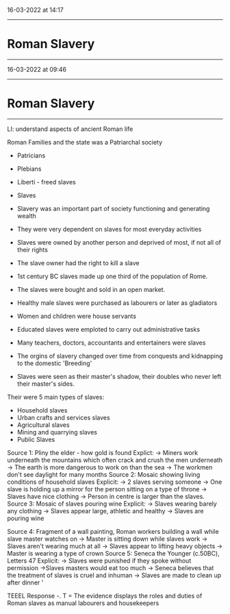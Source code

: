 16-03-2022 at 14:17

---
# Roman Slavery
---


16-03-2022 at 09:46

---
# Roman Slavery
---


LI: understand aspects of ancient Roman life

Roman Families and the state was a Patriarchal society

- Patricians
- Plebians
- Liberti - freed slaves
- Slaves

- Slavery was an important part of society functioning and generating wealth
- They were very dependent on slaves for most everyday activities 
- Slaves were owned by another person and deprived of most, if not all of their rights 
- The slave owner had the right to kill a slave 
- 1st century BC slaves made up one third of the population of Rome.

 - The slaves were bought and sold in an open market. 
 - Healthy male slaves were purchased as labourers or later as gladiators
 - Women and children were house servants 
 - Educated slaves were emploted to carry out administrative tasks 
 - Many teachers, doctors, accountants and entertainers were slaves
 - The orgins of slavery changed over time from conquests and kidnapping to the domestic 'Breeding'
 - Slaves were seen as their master's shadow, their doubles who never left their master's sides. 

Their were 5 main types of slaves:
- Household slaves
- Urban crafts and services slaves
- Agricultural slaves
- Mining and quarrying slaves
- Public Slaves

Source 1: 
Pliny the elder - how gold is found 
Explict:
	-> Miners work underneath the mountains which often crack and crush the men underneath 
	-> The earth is more dangerous to work on than the sea 
	-> The workmen don't see daylight for many months 
Source 2:
Mosaic showing living conditions of household slaves
Explicit:
	-> 2 slaves serving someone
	-> One slave is holding up a mirror for the person sitting on a type of throne 
	-> Slaves have nice clothing
	-> Person in centre is larger than the slaves. 
Source 3:
Mosaic of slaves pouring wine 
Explicit: 
	-> Slaves wearing barely any clothing 
	-> Slaves appear large, athletic and healthy 
	-> Slaves are pouring wine

Source 4: 
Fragment of a wall painting, Roman workers building a wall while slave master watches on 
	-> Master is sitting down while slaves work 
	-> Slaves aren't wearing much at all 
	-> Slaves appear to lifting heavy objects 
	-> Master is wearing a type of crown 
Source 5: 
Seneca the Younger (c.50BC), Letters 47
Explicit:
	-> Slaves were punished if they spoke without permission 
	->Slaves masters would eat too much 
	-> Seneca believes that the treatment of slaves is cruel and inhuman
	-> Slaves are made to clean up after dinner '

TEEEL Response 
-. T = The evidence displays the roles and duties of Roman slaves as manual labourers and housekeepers

